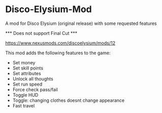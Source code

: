 # Disco-Elysium-Mod 

A mod for Disco Elysium (original release) with some requested features

*** Does not support Final Cut ***

https://www.nexusmods.com/discoelysium/mods/12

This mod adds the following features to the game:
- Set money
- Set skill points
- Set attributes
- Unlock all thoughts
- Set run speed
- Force check pass/fail
- Toggle HUD
- Toggle: changing clothes doesnt change appearance
- Fast travel
